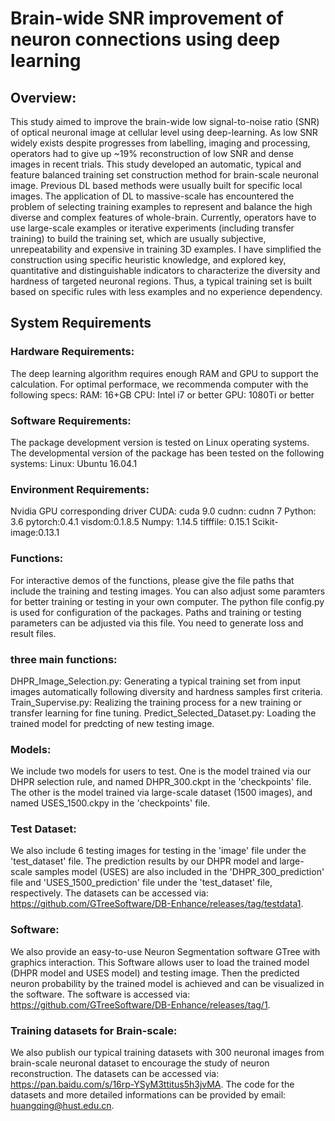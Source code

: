 # Brain-wide SNR improvement of neuron connections using deep learning

## Overview:
This study aimed to improve the brain-wide low signal-to-noise ratio (SNR) of optical neuronal image at cellular level using deep-learning. As low SNR widely exists despite progresses from labelling, imaging and processing, operators had to give up ~19% reconstruction of low SNR and dense images in recent trials. This study developed an automatic, typical and feature balanced training set construction method for brain-scale neuronal image. Previous DL based methods were usually built for specific local images. The application of DL to massive-scale has encountered the problem of selecting training examples to represent and balance the high diverse and complex features of whole-brain. Currently, operators have to use large-scale examples or iterative experiments (including transfer training) to build the training set, which are usually subjective, unrepeatability and expensive in training 3D examples. I have simplified the construction using specific heuristic knowledge, and explored key, quantitative and distinguishable indicators to characterize the diversity and hardness of targeted neuronal regions. Thus, a typical training set is built based on specific rules with less examples and no experience dependency. 

## System Requirements
### Hardware Requirements:
The deep learning algorithm requires enough RAM and GPU to support the calculation. For optimal performace, we recommenda computer with the following specs:
RAM: 16+GB
CPU: Intel i7 or better
GPU:  1080Ti or better

### Software Requirements:
The package development version is tested on Linux operating systems. The developmental version of the package has been tested on the following systems:
Linux: Ubuntu 16.04.1

### Environment Requirements:
Nvidia GPU corresponding driver
CUDA: cuda 9.0
cudnn: cudnn 7
Python: 3.6
pytorch:0.4.1 
visdom:0.1.8.5
Numpy: 1.14.5
tifffile: 0.15.1
Scikit-image:0.13.1

### Functions:
For interactive demos of the functions, please give the file paths that include the training and testing images. You can also adjust some paramters for better training or testing in your own computer. The python file config.py is used for configuration of the packages.  Paths and training or testing parameters can be adjusted via this file.
You need to generate loss and result files.

### three main functions:
DHPR_Image_Selection.py:  Generating a typical training set from input images automatically following diversity and hardness samples first criteria.
Train_Supervise.py: Realizing the training process for a new training or transfer learning for fine tuning.
Predict_Selected_Dataset.py: Loading the trained model for predcting of new testing image.

### Models:
We include two models for users to test. One is the model trained via our DHPR selection rule, and named DHPR_300.ckpt in the 'checkpoints' file. The other is the model trained via large-scale dataset (1500 images), and named USES_1500.ckpy in the 'checkpoints' file.  

### Test Dataset:
We also include 6 testing images for testing  in the 'image' file under the 'test_dataset' file. The prediction results by our DHPR model and large-scale samples model (USES) are also included in the 'DHPR_300_prediction' file and 'USES_1500_prediction' file under the 'test_dataset' file, respectively. 
The datasets can be accessed via: https://github.com/GTreeSoftware/DB-Enhance/releases/tag/testdata1.

### Software:
We also provide an easy-to-use Neuron Segmentation software GTree with graphics interaction. This Software allows user to load the trained model (DHPR model and USES model) and testing image. Then the predicted neuron probability by the trained model is achieved and can be visualized in the software. The software is accessed via: https://github.com/GTreeSoftware/DB-Enhance/releases/tag/1.

### Training datasets for Brain-scale:
We also publish our typical training datasets with 300 neuronal images from brain-scale neuronal dataset to encourage the study of neuron reconstruction. 
The datasets can be accessed via: https://pan.baidu.com/s/16rp-YSyM3ttitus5h3jvMA.  The code for the datasets and more detailed informations can be provided by email: huangqing@hust.edu.cn. 







